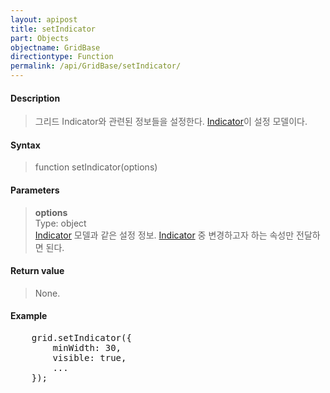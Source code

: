 ```yaml
---
layout: apipost
title: setIndicator
part: Objects
objectname: GridBase
directiontype: Function
permalink: /api/GridBase/setIndicator/
---
```



#### Description

> 그리드 Indicator와 관련된 정보들을 설정한다. [Indicator](/api/Types/Indicator/)이 설정 모델이다.

#### Syntax

> function setIndicator(options)

#### Parameters

> **options**  
> Type: object  
> [Indicator](/api/Types/Indicator/) 모델과 같은 설정 정보. [Indicator](/api/Types/Indicator/) 중 변경하고자 하는 속성만 전달하면 된다.    

#### Return value

> None.

#### Example

<pre class="prettyprint">
    grid.setIndicator({
        minWidth: 30,
        visible: true,
        ...
    });
</pre>

